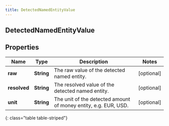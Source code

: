 ```yaml
---
title: DetectedNamedEntityValue
---
```

## DetectedNamedEntityValue


## Properties

| Name | Type | Description | Notes |
| ------------ | ------------- | ------------- | ------------- |
| **raw** | <!----><!---->**String**<!----> | The raw value of the detected named entity. |  [optional] |
| **resolved** | <!----><!---->**String**<!----> | The resolved value of the detected named entity. |  [optional] |
| **unit** | <!----><!---->**String**<!----> | The unit of the detected amount of money entity, e.g. EUR, USD. |  [optional] |
{: class="table table-striped"}




